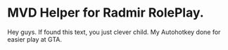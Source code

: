 # MVD Helper for Radmir RolePlay.

Hey guys. If found this text, you just clever child. My Autohotkey done for easier play at GTA. 
